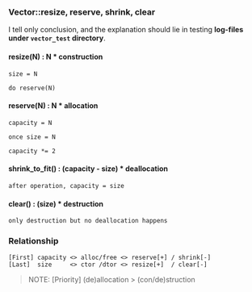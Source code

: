 ### Vector::resize, reserve, shrink, clear

I tell only conclusion, and the explanation should lie in testing __log-files under `vector_test` directory__.

#### resize(N) : N * construction
```
size = N

do reserve(N)
```
#### reserve(N) : N * allocation
```
capacity = N

once size = N

capacity *= 2
```
#### shrink_to_fit() : (capacity - size) * deallocation
```
after operation, capacity = size
```

#### clear() : (size) * destruction
```
only destruction but no deallocation happens
```

### Relationship
```
[First] capacity <> alloc/free <> reserve[+] / shrink[-]
[Last]  size     <> ctor /dtor <> resize[+]  / clear[-]
```
> NOTE: [Priority] (de)allocation > (con/de)struction
